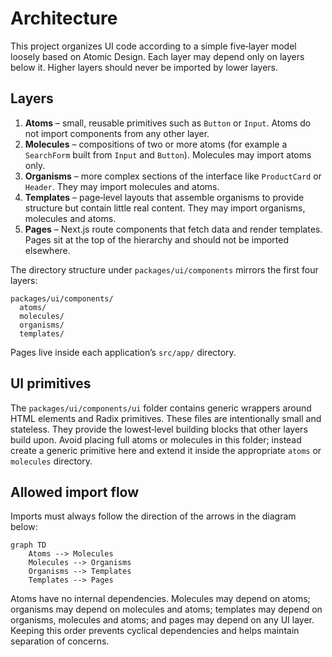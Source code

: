 # Architecture

This project organizes UI code according to a simple five‑layer model loosely based on Atomic Design. Each layer may depend only on layers below it. Higher layers should never be imported by lower layers.

## Layers

1. **Atoms** – small, reusable primitives such as `Button` or `Input`. Atoms do not import components from any other layer.
2. **Molecules** – compositions of two or more atoms (for example a `SearchForm` built from `Input` and `Button`). Molecules may import atoms only.
3. **Organisms** – more complex sections of the interface like `ProductCard` or `Header`. They may import molecules and atoms.
4. **Templates** – page‑level layouts that assemble organisms to provide structure but contain little real content. They may import organisms, molecules and atoms.
5. **Pages** – Next.js route components that fetch data and render templates. Pages sit at the top of the hierarchy and should not be imported elsewhere.

The directory structure under `packages/ui/components` mirrors the first four layers:

```
packages/ui/components/
  atoms/
  molecules/
  organisms/
  templates/
```

Pages live inside each application’s `src/app/` directory.

## UI primitives

The `packages/ui/components/ui` folder contains generic wrappers around
HTML elements and Radix primitives. These files are intentionally small
and stateless. They provide the lowest‑level building blocks that other
layers build upon. Avoid placing full atoms or molecules in this folder;
instead create a generic primitive here and extend it inside the
appropriate `atoms` or `molecules` directory.

## Allowed import flow

Imports must always follow the direction of the arrows in the diagram below:

```mermaid
graph TD
    Atoms --> Molecules
    Molecules --> Organisms
    Organisms --> Templates
    Templates --> Pages
```

Atoms have no internal dependencies. Molecules may depend on atoms; organisms may depend on molecules and atoms; templates may depend on organisms, molecules and atoms; and pages may depend on any UI layer. Keeping this order prevents cyclical dependencies and helps maintain separation of concerns.
